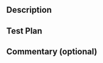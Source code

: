 ## Description



## Test Plan



## Commentary (optional)

<!---
## Title

Example title: "docs: tweak recommended "pip install" usage".

Specifically, this title should contain a type and a description
of the change being made:

User-facing change types:
- docs: docs-only change
- feat: new user-facing feature
- fix: bug fix
- perf: performance improvement

Internal change types:
- build: build system change (anything in a `Makefile`, mostly)
- chore: any internal change not covered by another type
- ci: anything that touches `.circleci`
- refactor: internal refactor
- style: style change
- test: new tests

See https://www.conventionalcommits.org/en/v1.0.0/ for background.

The first line should also:
- be at most 89 characters long
- contain a description that is at most 72 characters long
- not end with sentence-ending punctuation
- start (after the type) with a lowercase imperative ("add", "fix")

## Description

Lead with the intended commit body in this description field. For breaking changes, please include "BREAKING CHANGE:" at the beginning of your commit body. At minimum, this section should include a bracketed reference to the Jira ticket, e.g. "[DET-1234]". When squash-and-merging, copy this directly into the description field.

## Test Plan

Describe the situations in which you've tested your change, and/or a screenshot as appropriate. Reviewers may ask questions of this test plan to ensure adequate manual coverage of changes.

## Commentary (optional)

Use this section of your description to add context to the PR. Could be for particularly tricky bits of code that could use extra scrutiny, historical context useful for reviewers, etc. You may intentionally leave this section blank and remove the title.
--->